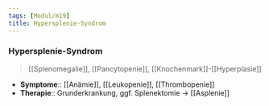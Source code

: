 ```yaml
---
tags: [Modul/m19]
title: Hypersplenie-Syndrom
---
```

### Hypersplenie-Syndrom
> [[Splenomegalie]], [[Pancytopenie]], [[Knochenmark]]-[[Hyperplasie]]
- **Symptome**:: [[Anämie]], [[Leukopenie]], [[Thrombopenie]]
- **Therapie**:: Grunderkrankung, ggf. Splenektomie → [[Asplenie]]